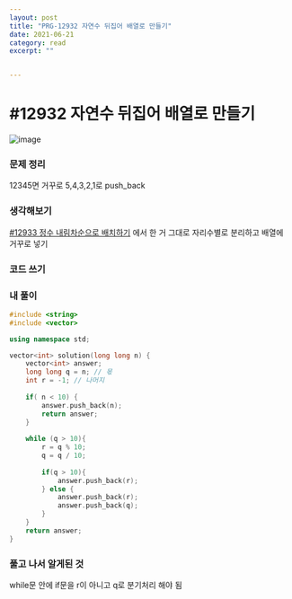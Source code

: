 ```yaml
---
layout: post
title: "PRG-12932 자연수 뒤집어 배열로 만들기" 
date: 2021-06-21
category: read 
excerpt: ""


---
```


# #12932 자연수 뒤집어 배열로 만들기

![image](https://user-images.githubusercontent.com/28949235/122735829-5bc02080-d2ba-11eb-9988-129fb1cbf56b.png)

### 문제 정리

12345면 거꾸로 5,4,3,2,1로 push_back

### 생각해보기

[#12933 정수 내림차순으로 배치하기]() 에서 한 거 그대로 자리수별로 분리하고 배열에 거꾸로 넣기

### 코드 쓰기

### 내 풀이

```c++
#include <string>
#include <vector>

using namespace std;

vector<int> solution(long long n) {
    vector<int> answer;
    long long q = n; // 몫
    int r = -1; // 나머지
    
    if( n < 10) {
        answer.push_back(n);
        return answer;
    }
    
    while (q > 10){
        r = q % 10;
        q = q / 10;
        
        if(q > 10){
            answer.push_back(r);
        } else {
            answer.push_back(r);
            answer.push_back(q);
        }
    }
    return answer;
}
```



### 풀고 나서 알게된 것

while문 안에 if문을 r이 아니고 q로 분기처리 해야 됨
